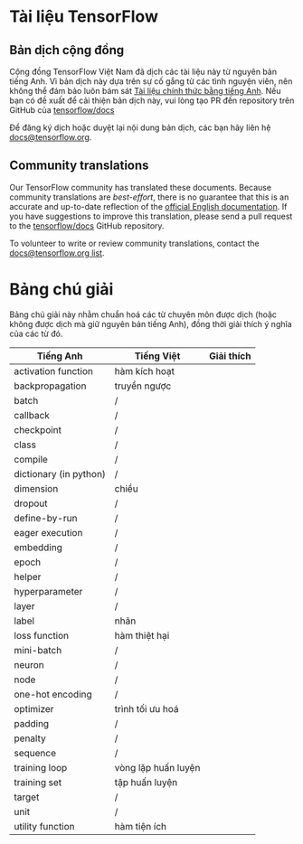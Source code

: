 # Tài liệu TensorFlow

## Bản dịch cộng đồng

Cộng đồng TensorFlow Việt Nam đã dịch các tài liệu này từ nguyên bản tiếng Anh.
Vì bản dịch này dựa trên sự cố gắng từ các tình nguyện viên,
nên không thể đám bảo luôn bám sát
[Tài liệu chính thức bằng tiếng Anh](https://www.tensorflow.org/?hl=en).
Nếu bạn có đề xuất để cải thiện bản dịch này, vui lòng tạo PR đến repository trên GitHub của
[tensorflow/docs](https://github.com/tensorflow/docs)

Để đăng ký dịch hoặc duyệt lại nội dung bản dịch, các bạn hãy liên hệ 
[docs@tensorflow.org](https://groups.google.com/a/tensorflow.org/forum/#!forum/docs).

## Community translations

Our TensorFlow community has translated these documents. Because community
translations are *best-effort*, there is no guarantee that this is an accurate
and up-to-date reflection of the
[official English documentation](https://www.tensorflow.org/?hl=en). 
If you have suggestions to improve this translation, please send a pull request 
to the [tensorflow/docs](https://github.com/tensorflow/docs) GitHub repository. 

To volunteer to write or review community translations, contact the
[docs@tensorflow.org list](https://groups.google.com/a/tensorflow.org/forum/#!forum/docs).

# Bảng chú giải

Bảng chú giải này nhằm chuẩn hoá các từ chuyên môn được dịch (hoặc không được dịch mà giữ nguyên bản tiếng Anh), đồng thời giải thích ý nghĩa của các từ đó.

| Tiếng Anh | Tiếng Việt | Giải thích |
| - | - | - |
| activation function | hàm kích hoạt |  |
| backpropagation | truyền ngược |  |
| batch | / |  |
| callback | / |  |
| checkpoint | / |  |
| class | / |  |
| compile | / |  |
| dictionary (in python) | / |  |
| dimension | chiều |  |
| dropout | / |  |
| define-by-run | / |  |
| eager execution | / |  |
| embedding | / |  |
| epoch | / |  |
| helper | / |  |
| hyperparameter | / |  |
| layer | / |  |
| label | nhãn |  |
| loss function | hàm thiệt hại |  |
| mini-batch | / |  |
| neuron | / |  |
| node | / |  |
| one-hot encoding | / |  |
| optimizer | trình tối ưu hoá |  |
| padding | / |  |
| penalty | / |  |
| sequence | / |  |
| training loop | vòng lặp huấn luyện |  |
| training set | tập huấn luyện |  |
| target | / |  |
| unit | / |  |
| utility function | hàm tiện ích |  |
